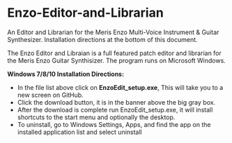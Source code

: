 # Enzo-Editor-and-Librarian
An Editor and Librarian for the Meris Enzo Multi-Voice Instrument &amp; Guitar Synthesizer.  Installation directions at the bottom of this document.

The Enzo Editor and Libraian is a full featured patch editor and librarian for the Meris Enzo Guitar Synthisizer.  The program runs on Microsoft Windows.

**Windows 7/8/10 Installation Directions:**

* In the file list above click on **EnzoEdit_setup.exe**, This will take you to a new screen on GitHub.
* Click the download button, it is in the banner above the big gray box.
* After the download is complete run EnzoEdit_setup.exe, it will install shortcuts to the start menu and optionally the desktop.
* To uninstall, go to Windows Settings, Apps, and find the app on the installed application list and select uninstall
